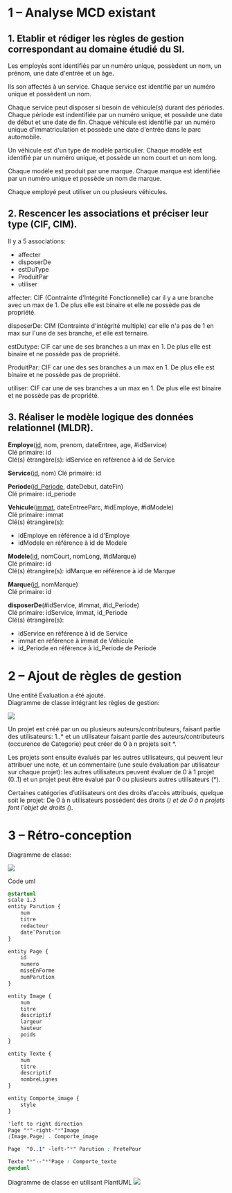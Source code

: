 # 1 – Analyse MCD existant

## 1. Etablir et rédiger les règles de gestion correspondant au domaine étudié du SI.

Les employés sont identifiés par un numéro unique, possèdent un nom, un prénom, une date d'entrée et un âge.

Ils son affectés à un service. Chaque service est identifié par un numéro unique et possèdent un nom.

Chaque service peut disposer si besoin de véhicule(s) durant des périodes.
Chaque période est indentifiée par un numéro unique, et possède une date de début et une date de fin.
Chaque véhicule est identifié par un numéro unique d'immatriculation et possède une date d'entrée dans le parc automobile.

Un véhicule est d'un type de modèle particulier. Chaque modèle est identifié par un numéro unique, et possède un nom court et un nom long.

Chaque modèle est produit par une marque. Chaque marque est identifiée par un numéro unique et possède un nom de marque.

Chaque employé peut utiliser un ou plusieurs véhicules.

## 2. Rescencer les associations et préciser leur type (CIF, CIM).

Il y a 5 associations:
- affecter
- disposerDe
- estDuType
- ProduitPar
- utiliser

affecter: CIF (Contrainte d'Intégrité Fonctionnelle) car il y a une branche avec un max de 1. De plus elle est binaire et elle ne possède pas de propriété.

disposerDe: CIM (Contrainte d'intégrité multiple) car elle n'a pas de 1 en max sur l'une de ses branche, et elle est ternaire.

estDutype: CIF car une de ses branches a un max en 1. De plus elle est binaire et ne possède pas de propriété.

ProduitPar: CIF car une des ses branches a un max en 1. De plus elle est binaire et ne possède pas de propriété.

utiliser: CIF car une de ses branches a un max en 1. De plus elle est binaire et ne possède pas de propriété.

## 3. Réaliser le modèle logique des données relationnel (MLDR).

**Employe**(<ins>id</ins>, nom, prenom, dateEntree, age, #idService)  
Clé primaire: id  
Clé(s) étrangère(s): idService en référence à id de Service  


**Service**(<ins>id</ins>, nom)
Clé primaire: id  

**Periode**(<ins>id_Periode</ins>, dateDebut, dateFin)  
Clé primaire: id_periode  

**Vehicule**(<ins>immat</ins>, dateEntreeParc, #idEmploye, #idModele)  
Clé primaire: immat  
Clé(s) étrangère(s):
- idEmploye en référence à id d'Employe
- idModele en référence à id de Modele 

**Modele**(<ins>id</ins>, nomCourt, nomLong, #idMarque)  
Clé primaire: id  
Clé(s) étrangère(s): idMarque en référence à id de Marque  

**Marque**(<ins>id</ins>, nomMarque)  
Clé primaire: id  

**disposerDe**(#idService, #immat, #id_Periode)  
Clé primaire: idService, immat, id_Periode</font>  
Clé(s) étrangère(s):
- idService en référence à id de Service
- immat en référence à immat de Vehicule
- id_Periode en référence à id_Periode de Periode

# 2 – Ajout de règles de gestion

Une entité Evaluation a été ajouté.  
Diagramme de classe intégrant les règles de gestion:

![](uml2.png)  

Un projet est créé par un ou plusieurs auteurs/contributeurs, faisant partie des utilisateurs: 1..* et un utilisateur faisant partie des auteurs/contributeurs (occurence de Categorie) peut créer de 0 à n projets soit *.

Les projets sont ensuite évalués par les autres utilisateurs, qui peuvent leur attribuer une note, et un commentaire (une seule évaluation par utilisateur sur chaque projet): les autres utilisateurs peuvent évaluer de 0 à 1 projet (0..1) et un projet peut être évalué par 0 ou plusieurs autres utilisateurs (*).

Certaines catégories d’utilisateurs ont des droits d’accès attribués, quelque soit le projet: De 0 à n utilisateurs possèdent des droits (*) et  de 0 à n projets font l'objet de droits (*).

# 3 – Rétro-conception 

Diagramme de classe: 

![](retro-conception2.png)

Code uml

```css
@startuml
scale 1.3
entity Parution {
    num
    titre
    redacteur
    date¨Parution
}

entity Page {
    id
    numero
    miseEnForme
    numParution
}

entity Image {
    num
    titre
    descriptif
    largeur
    hauteur
    poids
}

entity Texte {
    num
    titre
    descriptif
    nombreLignes
}

entity Comporte_image {
    style
}

'left to right direction
Page "*"-right-"*"Image
(Image,Page) . Comporte_image

Page  "0..1" -left-"*" Parution : PretePour

Texte "*"--"*"Page : Comporte_texte
@enduml
```

Diagramme de classe en utilisant PlantUML
![](plantuml2.png)